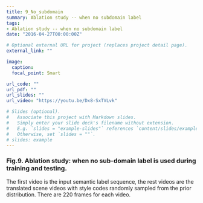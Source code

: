 ```yaml
---
title: 9_No_subdomain
summary: Ablation study -- when no subdomain label
tags:
- Ablation study -- when no subdomain label
date: "2016-04-27T00:00:00Z"

# Optional external URL for project (replaces project detail page).
external_link: ""

image:
  caption: 
  focal_point: Smart

url_code: ""
url_pdf: ""
url_slides: ""
url_video: "https://youtu.be/Dx8-SxTVLvk"

# Slides (optional).
#   Associate this project with Markdown slides.
#   Simply enter your slide deck's filename without extension.
#   E.g. `slides = "example-slides"` references `content/slides/example-slides.md`.
#   Otherwise, set `slides = ""`.
# slides: example
---
```


### Fig.9. Ablation study: when no sub-domain label is used during training and testing.
The first video is the input semantic label sequence, the rest videos are the translated scene videos with style codes randomly sampled from the prior distribution. There are 220 frames for each video.
